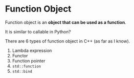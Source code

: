 # Function Object

Function object is an **object that can be used as a function**.

It is similar to callable in Python?

There are 6 types of function object in C++ (as far as I know).

1. Lambda expression
2. Functor
3. Function pointer
4. `std::function`
5. `std::bind`
